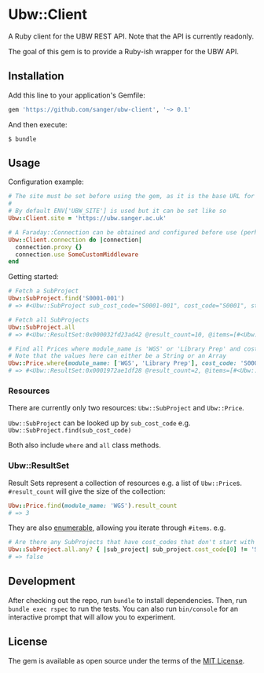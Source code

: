 # Ubw::Client

A Ruby client for the UBW REST API. Note that the API is currently readonly.

The goal of this gem is to provide a Ruby-ish wrapper for the UBW API.

## Installation

Add this line to your application's Gemfile:

```ruby
gem 'https://github.com/sanger/ubw-client', '~> 0.1'
```

And then execute:

    $ bundle

## Usage

Configuration example:

```ruby
# The site must be set before using the gem, as it is the base URL for all API calls.
#
# By default ENV['UBW_SITE'] is used but it can be set like so
Ubw::Client.site = 'https://ubw.sanger.ac.uk' 

# A Faraday::Connection can be obtained and configured before use (perhaps to disable a proxy)
Ubw::Client.connection do |connection|
  connection.proxy {}
  connection.use SomeCustomMiddleware
end
```

Getting started:

```ruby
# Fetch a SubProject
Ubw::SubProject.find('S0001-001')
# => #<Ubw::SubProject sub_cost_code="S0001-001", cost_code="S0001", status="N", is_active?=true>

# Fetch all SubProjects
Ubw::SubProject.all
# => #<Ubw::ResultSet:0x000032fd23ad42 @result_count=10, @items=[#<Ubw::SubProject sub_cost_code="S0001-001", cost_code="S0001", status="N", is_active?=true>, ...]

# Find all Prices where module_name is 'WGS' or 'Library Prep' and cost_code is 'S0001'
# Note that the values here can either be a String or an Array
Ubw::Price.where(module_name: ['WGS', 'Library Prep'], cost_code: 'S0001')
# => #<Ubw::ResultSet:0x0001972ae1df28 @result_count=2, @items=[#<Ubw::Price module_name="WGS", cost_code="S0001", unit_price="9.99">, ...]
```

### Resources

There are currently only two resources: `Ubw::SubProject` and `Ubw::Price`.

`Ubw::SubProject` can be looked up by `sub_cost_code` e.g. `Ubw::SubProject.find(sub_cost_code)`

Both also include `where` and `all` class methods.

### Ubw::ResultSet

Result Sets represent a collection of resources e.g. a list of `Ubw::Price`s. `#result_count` will give the size of the collection:

```ruby
Ubw::Price.find(module_name: 'WGS').result_count
# => 3
```

They are also [enumerable](https://ruby-doc.org/core-2.5.1/Enumerable.html), allowing you iterate through `#items`. e.g.
```ruby
# Are there any SubProjects that have cost_codes that don't start with 'S'?
Ubw::SubProject.all.any? { |sub_project| sub_project.cost_code[0] != 'S' }
# => false
```

## Development

After checking out the repo, run `bundle` to install dependencies. Then, run `bundle exec rspec` to run the tests. You can also run `bin/console` for an interactive prompt that will allow you to experiment.

## License

The gem is available as open source under the terms of the [MIT License](https://opensource.org/licenses/MIT).
